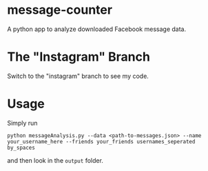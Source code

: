 # message-counter
A python app to analyze downloaded Facebook message data.

# The "Instagram" Branch
Switch to the "instagram" branch to see my code.

# Usage
Simply run 

`python messageAnalysis.py --data <path-to-messages.json> --name your_username_here --friends your_friends usernames_seperated by_spaces`

and then look in the `output` folder.
